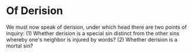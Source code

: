 # Of Derision

We must now speak of derision, under which head there are two points of inquiry:
(1) Whether derision is a special sin distinct from the other sins whereby one's neighbor is injured by words?
(2) Whether derision is a mortal sin?